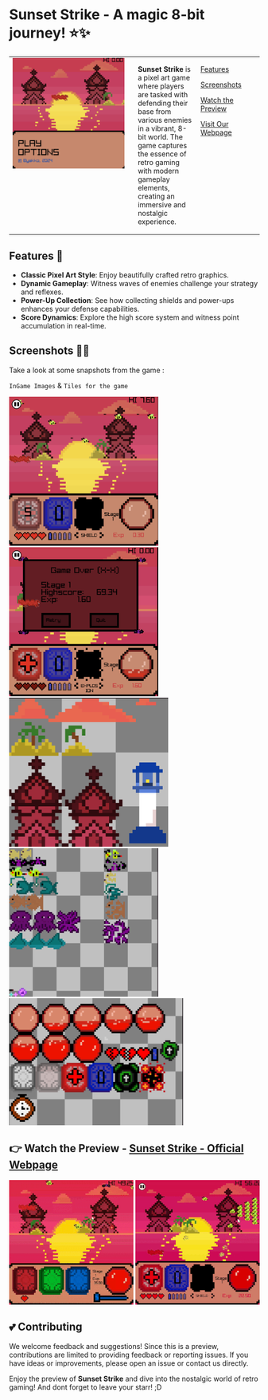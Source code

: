 # Sunset Strike - A magic 8-bit journey! ⭐✨


<table style="margin: 0 auto; width: 100%;">
  <tr>
    <!-- Image on the left -->
    <td style="width: 50%; padding-right: 20px; vertical-align: top; text-align: center;">
      <img src="https://raw.githubusercontent.com/byakko9991/Sunset_Strike/main/Home_Screen.png" width="100%" style="max-width: 600px;" />
    </td>
    <!-- Links in the middle -->
    <!-- Text on the right -->
    <td style="width: 25%; vertical-align: top; text-align: left;">
      <p><strong>Sunset Strike</strong> is a pixel art game where players are tasked with defending their base from various enemies in a vibrant, 8-bit world. The game captures the essence of retro gaming with modern gameplay elements, creating an immersive and nostalgic experience.</p>
    </td>
    <td style="width: 40%; vertical-align: top; text-align: left;">
<!--       <p><a href="#about-the-game">About the Game</a></p> -->
      <p><a href="#features">Features</a></p>
      <p><a href="#screenshots">Screenshots</a></p>
      <p><a href="#-watch-the-preview---sunset-strike---official-webpage">Watch the Preview</a></p>
      <p><a href="https://t.ly/8naMA">Visit Our Webpage</a></p>
<!--       <p><a href="#contributing">Contributing</a></p> -->
<!--       <p><a href="#license">License</a></p> -->
    </td>
  </tr>
</table>

## Features 🐉

- **Classic Pixel Art Style**: Enjoy beautifully crafted retro graphics.
- **Dynamic Gameplay**: Witness waves of enemies challenge your strategy and reflexes.
- **Power-Up Collection**: See how collecting shields and power-ups enhances your defense capabilities.
- **Score Dynamics**: Explore the high score system and witness point accumulation in real-time.

## Screenshots 📸💥

Take a look at some snapshots from the game :

`InGame Images` & `Tiles for the game`
<div>
<!--   <img src="https://raw.githubusercontent.com/byakko9991/Sunset_Strike/main/Home_Screen.png" width="300" /> -->
    <img src="https://raw.githubusercontent.com/byakko9991/Sunset_Strike/main/InGame.png" width="300" />
  <img src="https://raw.githubusercontent.com/byakko9991/Sunset_Strike/main/InGame4.png" width="300" />
</div>


  <div>
    <img src="https://raw.githubusercontent.com/byakko9991/Sunset_Strike/main/resources/MapTiles.png" width="320" />
<img src="https://raw.githubusercontent.com/byakko9991/Sunset_Strike/main/resources/MobTiles.png" width="300" />
                <img src="https://raw.githubusercontent.com/byakko9991/Sunset_Strike/main/resources/uiTiles.png" width="350" />
  </div>
  
## 👉 Watch the Preview - [Sunset Strike - Official Webpage](#)

[![Watch the Preview](https://raw.githubusercontent.com/byakko9991/Sunset_Strike/main/InGameGIF.gif)](#)
[![Watch the Preview](https://raw.githubusercontent.com/byakko9991/Sunset_Strike/main/InGameGIF2.gif)](#)

## 💕 Contributing

We welcome feedback and suggestions! 
Since this is a preview, contributions are limited to providing feedback or reporting issues.
If you have ideas or improvements, please open an issue or contact us directly.

Enjoy the preview of **Sunset Strike** and dive into the nostalgic world of retro gaming!
And dont forget to leave your starr! ;D

